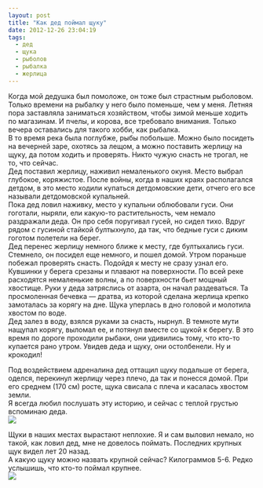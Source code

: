 ```yaml
---
layout: post
title: "Как дед поймал щуку"
date: 2012-12-26 23:04:19
tags:
  - дед
  - щука
  - рыболов
  - рыбалка
  - жерлица
---
```

Когда мой дедушка был помоложе, он тоже был страстным рыболовом. Только
времени на рыбалку у него было поменьше, чем у меня. Летняя пора
заставляла заниматься хозяйством, чтобы зимой меньше ходить по
магазинам. И пчелы, и корова, все требовало внимания. Только вечера
оставались для такого хобби, как рыбалка.  
В то время река была поглубже, рыбы побольше. Можно было посидеть на
вечерней заре, охотясь за лещом, а можно поставить жерлицу на щуку, да
потом ходить и проверять. Никто чужую снасть не трогал, не то, что
сейчас.  
Дед поставил жерлицу, наживил немаленького окуня. Место выбрал глубокое,
коряжистое. После войны, когда в наших краях располагался детдом, в это
место ходили купаться детдомовские дети, отчего его все называли
детдомовской купальней.  
Пока дед ловил наживку, место у купальни облюбовали гуси. Они гоготали,
ныряли, ели какую-то растительность, чем немало раздражали деда. Он про
себя поругивал гусей, но сидел тихо. Вдруг рядом с гусиной стайкой
бултыхнуло, да так, что бедные гуси с диким гоготом полетели на берег.  
Дед перенес жерлицу немного ближе к месту, где бултыхались гуси.
Стемнело, он посидел еще немного, и пошел домой. Утром пораньше побежал
проверять снасть. Подойдя к месту не сразу узнал его. Кувшинки у берега
срезаны и плавают на поверхности. По всей реке расходятся немаленькие
волны, а по поверхности бьет мощный хвостище. Руки у деда затряслись от
азарта, он начал раздеваться. Та просмоленная бечевка — дратва, из
которой сделана жерлица крепко замоталась за корягу на дне. Щука
уперлась в дно головой и молотила хвостом по воде.  
Дед залез в воду, взялся руками за снасть, нырнул. В темноте мути
нащупал корягу, выломал ее, и потянул вместе со щукой к берегу. В это
время по дороге проходили рыбаки, они удивились тому, что кто-то
купается рано утром. Увидев деда и щуку, они остолбенели. Ну и крокодил!

Под воздействием адреналина дед оттащил щуку подальше от берега, оделся,
перекинул жерлицу через плечо, да так и понесся домой. При его среднем
(170 см) росте, щука свисала с плеча и касалась хвостом земли.   
Я всегда любил послушать эту историю, и сейчас с теплой грустью
вспоминаю деда.  
![](http://fishingguru.ru/uploads/images/00/00/01/2012/12/26/527b17.jpg)

Щуки в наших местах вырастают неплохие. Я и сам выловил немало, но
такой, как ловил дед, мне не довелось поймать. Последних крупных щук
видел лет 20 назад.  
А какую щуку можно назвать крупной сейчас? Килограммов 5-6. Редко
услышишь, что кто-то поймал крупнее.  
![](http://fishingguru.ru/uploads/images/00/00/01/2012/12/26/0a3d79.jpg)

